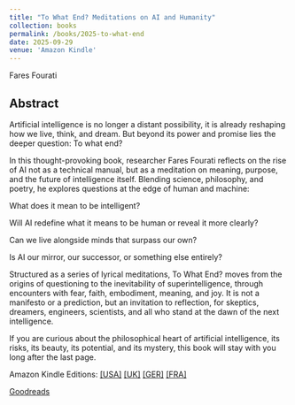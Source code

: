 ```yaml
---
title: "To What End? Meditations on AI and Humanity"
collection: books
permalink: /books/2025-to-what-end
date: 2025-09-29
venue: 'Amazon Kindle'
---
```

Fares Fourati


## Abstract 
Artificial intelligence is no longer a distant possibility, it is already reshaping how we live, think, and dream. But beyond its power and promise lies the deeper question: To what end?

In this thought-provoking book, researcher Fares Fourati reflects on the rise of AI not as a technical manual, but as a meditation on meaning, purpose, and the future of intelligence itself. Blending science, philosophy, and poetry, he explores questions at the edge of human and machine:

What does it mean to be intelligent?

Will AI redefine what it means to be human or reveal it more clearly?

Can we live alongside minds that surpass our own?

Is AI our mirror, our successor, or something else entirely?

Structured as a series of lyrical meditations, To What End? moves from the origins of questioning to the inevitability of superintelligence, through encounters with fear, faith, embodiment, meaning, and joy. It is not a manifesto or a prediction, but an invitation to reflection, for skeptics, dreamers, engineers, scientists, and all who stand at the dawn of the next intelligence.

If you are curious about the philosophical heart of artificial intelligence, its risks, its beauty, its potential, and its mystery, this book will stay with you long after the last page.

Amazon Kindle Editions: [[USA]](https://www.amazon.com/-/en/dp/B0FT5BFX7W) [[UK]](https://www.amazon.co.uk/-/en/dp/B0FT5BFX7W) [[GER]](https://www.amazon.de/-/en/dp/B0FT5BFX7W) [[FRA]](https://www.amazon.fr/-/en/dp/B0FT5BFX7W) 

[Goodreads](https://www.goodreads.com/book/show/242248267-to-what-end-meditations-on-ai-and-humanity)